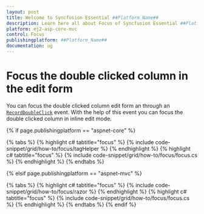 ```yaml
---
layout: post
title: Welcome to Syncfusion Essential ##Platform_Name##
description: Learn here all about Focus of Syncfusion Essential ##Platform_Name## widgets based on HTML5 and jQuery.
platform: ej2-asp-core-mvc
control: Focus
publishingplatform: ##Platform_Name##
documentation: ug
---
```



# Focus the double clicked column in the edit form

You can focus the double clicked column edit form an through an [`RecordDoubleClick`](https://help.syncfusion.com/cr/cref_files/aspnetcore-js2/Syncfusion.EJ2~Syncfusion.EJ2.Grids.Grid~RecordDoubleClick.html) event. With the help of this event you can focus the double clicked column in inline edit mode.

{% if page.publishingplatform == "aspnet-core" %}

{% tabs %}
{% highlight c# tabtitle="focus" %}
{% include code-snippet/grid/how-to/focus/tagHelper %}
{% endhighlight %}
{% highlight c# tabtitle="focus" %}
{% include code-snippet/grid/how-to/focus/focus.cs %}
{% endhighlight %}
{% endtabs %}

{% elsif page.publishingplatform == "aspnet-mvc" %}

{% tabs %}
{% highlight c# tabtitle="focus" %}
{% include code-snippet/grid/how-to/focus/razor %}
{% endhighlight %}
{% highlight c# tabtitle="focus" %}
{% include code-snippet/grid/how-to/focus/focus.cs %}
{% endhighlight %}
{% endtabs %}
{% endif %}

